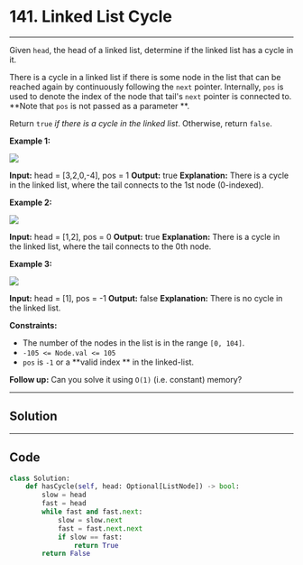 # 141. Linked List Cycle

---

Given `head`, the head of a linked list, determine if the linked list has a cycle in it.

There is a cycle in a linked list if there is some node in the list that can be reached again by continuously following the `next` pointer. Internally, `pos` is used to denote the index of the node that tail's `next` pointer is connected to. **Note that  `pos` is not passed as a parameter **.

Return `true` _if there is a cycle in the linked list_. Otherwise, return `false`.

 

**Example 1:**

![](https://assets.leetcode.com/uploads/2018/12/07/circularlinkedlist.png)


**Input:** head = [3,2,0,-4], pos = 1
**Output:** true
**Explanation:** There is a cycle in the linked list, where the tail connects to the 1st node (0-indexed).


**Example 2:**

![](https://assets.leetcode.com/uploads/2018/12/07/circularlinkedlist_test2.png)


**Input:** head = [1,2], pos = 0
**Output:** true
**Explanation:** There is a cycle in the linked list, where the tail connects to the 0th node.


**Example 3:**

![](https://assets.leetcode.com/uploads/2018/12/07/circularlinkedlist_test3.png)


**Input:** head = [1], pos = -1
**Output:** false
**Explanation:** There is no cycle in the linked list.


 

**Constraints:**

  * The number of the nodes in the list is in the range `[0, 104]`.
  * `-105 <= Node.val <= 105`
  * `pos` is `-1` or a **valid index ** in the linked-list.



 

**Follow up:** Can you solve it using `O(1)` (i.e. constant) memory?

---

## Solution



---

## Code
```python
class Solution:
    def hasCycle(self, head: Optional[ListNode]) -> bool:
        slow = head
        fast = head
        while fast and fast.next:
            slow = slow.next
            fast = fast.next.next
            if slow == fast:
                return True
        return False
```
